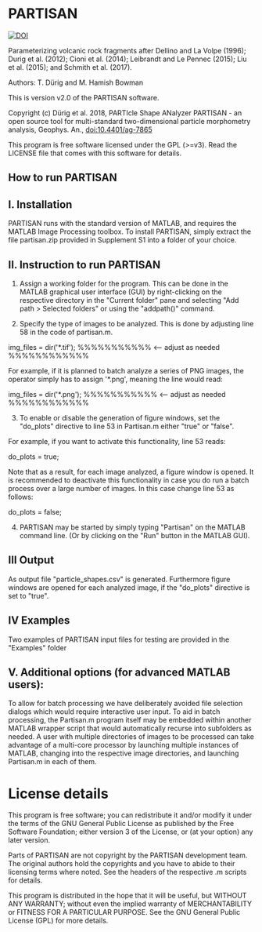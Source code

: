 # PARTISAN


[![DOI](https://zenodo.org/badge/346401664.svg)](https://zenodo.org/badge/latestdoi/346401664)



Parameterizing volcanic rock fragments after Dellino and La Volpe (1996); Durig et al. (2012); Cioni et al. (2014); Leibrandt and Le Pennec (2015); Liu et al. (2015); and Schmith et al. (2017).

Authors: T. Dürig and M. Hamish Bowman

This is version v2.0 of the PARTISAN software.

Copyright (c) Dürig et al. 2018, PARTIcle Shape ANalyzer PARTISAN - an open source tool for multi-standard two-dimensional particle morphometry analysis, Geophys. An., <a href="https://doi.org/10.4401/ag-7865" target="_top">doi:10.4401/ag-7865</a>

This program is free software licensed under the GPL (>=v3). Read the LICENSE file that comes with this software for details.


## How to run PARTISAN


## I. Installation

PARTISAN runs with the standard version of MATLAB, and requires the MATLAB Image Processing toolbox. To install PARTISAN, simply extract the file partisan.zip provided in Supplement S1 into a folder of your choice.



## II. Instruction to run PARTISAN

1. Assign a working folder for the program. This can be done in the MATLAB graphical user interface (GUI) by right-clicking on the respective directory in the "Current folder" pane and selecting "Add path > Selected folders" or using the "addpath()" command. 

2. Specify the type of images to be analyzed. This is done by adjusting line 58 in the code of partisan.m. 

img_files = dir('*.tif');      %%%%%%%%%%%  <-- adjust as needed  %%%%%%%%%%%%

For example, if it is planned to batch analyze a series of PNG images, the operator simply has to assign '*.png', meaning the line would read:

img_files = dir('*.png');      %%%%%%%%%%%  <-- adjust as needed  %%%%%%%%%%%%


3. To enable or disable the generation of figure windows, set the  "do_plots" directive to line 53 in Partisan.m either "true" or "false".


For example, if you want to activate this functionality, line 53 reads:

do_plots = true;


Note that as a result, for each image analyzed, a figure window is opened. It is recommended to deactivate this functionality in case you do run a batch process over a large number of images.
In this case change line 53 as follows:

do_plots = false;
 

4. PARTISAN may be started by simply typing "Partisan" on the MATLAB command line. (Or by clicking on the "Run" button in the MATLAB GUI).


## III Output
As output file "particle_shapes.csv" is generated.
Furthermore figure windows are opened for each analyzed image, if the "do_plots" directive is set to "true".


## IV Examples
Two examples of PARTISAN input files for testing are provided in the "Examples" folder


## V. Additional options (for advanced MATLAB users):

To allow for batch processing we have deliberately avoided file selection dialogs which would require interactive user input. To aid in batch processing, the Partisan.m program itself may be embedded within another MATLAB wrapper script  that would automatically recurse into subfolders as needed.
A user with multiple directories of images to be processed can take advantage of a multi-core processor by launching multiple instances of MATLAB, changing into the respective image directories, and launching Partisan.m in each of them.

# License details
This program is free software; you can redistribute it and/or modify it under the terms of the GNU General Public License as published by the Free Software Foundation; either version 3 of the License, or (at your option) any later version.

Parts of PARTISAN are not copyright by the PARTISAN development team. The original authors hold the copyrights and you have to abide to their licensing terms where noted. See the headers of the respective .m scripts for details.

This program is distributed in the hope that it will be useful, but WITHOUT ANY WARRANTY; without even the implied warranty of MERCHANTABILITY or FITNESS FOR A PARTICULAR PURPOSE.  See the GNU General Public License (GPL) for more details.

